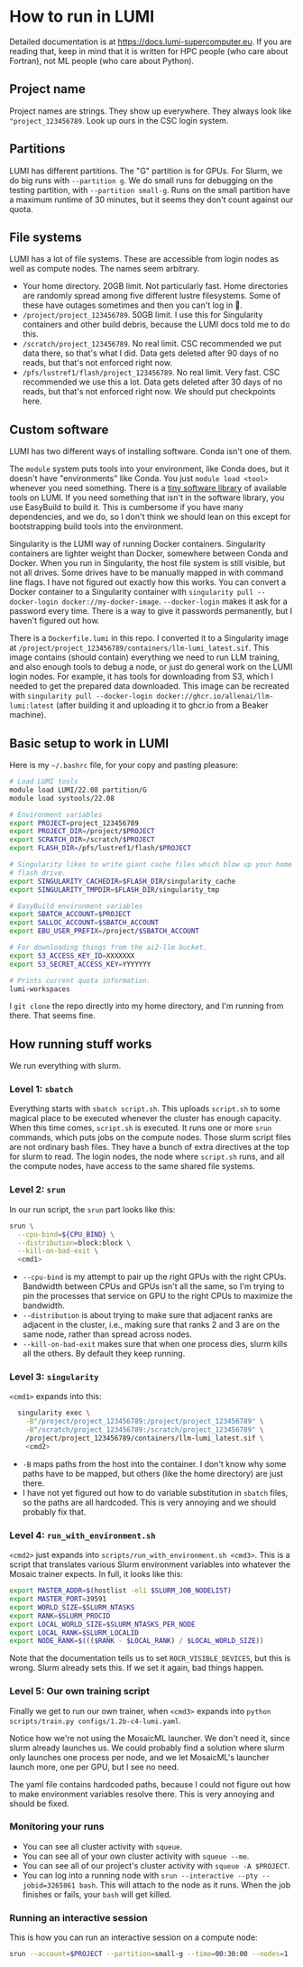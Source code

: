 How to run in LUMI
==================

Detailed documentation is at https://docs.lumi-supercomputer.eu.
If you are reading that, keep in mind that it is written for HPC people (who care about Fortran), not ML people (who care about Python).

## Project name

Project names are strings.
They show up everywhere.
They always look like `"project_123456789`.
Look up ours in the CSC login system.

## Partitions

LUMI has different partitions.
The "G" partition is for GPUs.
For Slurm, we do big runs with `--partition g`.
We do small runs for debugging on the testing partition, with `--partition small-g`.
Runs on the small partition have a maximum runtime of 30 minutes, but it seems they don't count against our quota.

## File systems

LUMI has a lot of file systems.
These are accessible from login nodes as well as compute nodes.
The names seem arbitrary.
* Your home directory. 20GB limit. Not particularly fast. Home directories are randomly spread among five different
  lustre filesystems. Some of these have outages sometimes and then you can't log in 🤷.
* `/project/project_123456789`. 50GB limit. I use this for Singularity containers and other build debris, because
  the LUMI docs told me to do this.
* `/scratch/project_123456789`. No real limit. CSC recommended we put data there, so that's what I did. Data gets deleted after 90 days of no reads, but that's not enforced right now.
* `/pfs/lustref1/flash/project_123456789`. No real limit. Very fast. CSC recommended we use this a lot. Data gets deleted after 30 days of no reads, but that's not enforced right now. We should put checkpoints here.

## Custom software

LUMI has two different ways of installing software.
Conda isn't one of them.

The `module` system puts tools into your environment, like Conda does, but it doesn't have "environments" like
Conda.
You just `module load <tool>` whenever you need something.
There is a [tiny software library](https://lumi-supercomputer.github.io/LUMI-EasyBuild-docs/) of available tools on LUMI.
If you need something that isn't in the software library, you use EasyBuild to build it.
This is cumbersome if you have many dependencies, and we do, so I don't think we should lean on this except for
bootstrapping build tools into the environment.

Singularity is the LUMI way of running Docker containers.
Singularity containers are lighter weight than Docker, somewhere between Conda and Docker.
When you run in Singularity, the host file system is still visible, but not all drives.
Some drives have to be manually mapped in with command line flags.
I have not figured out exactly how this works.
You can convert a Docker container to a Singularity container with `singularity pull --docker-login docker://my-docker-image`.
`--docker-login` makes it ask for a password every time.
There is a way to give it passwords permanently, but I haven't figured out how.

There is a `Dockerfile.lumi` in this repo.
I converted it to a Singularity image at `/project/project_123456789/containers/llm-lumi_latest.sif`.
This image contains (should contain) everything we need to run LLM training, and also enough tools to debug a node, or just do general work on the LUMI login nodes.
For example, it has tools for downloading from S3, which I needed to get the prepared data downloaded.
This image can be recreated with `singularity pull --docker-login docker://ghcr.io/allenai/llm-lumi:latest` (after building it and uploading it to ghcr.io from a Beaker machine).

## Basic setup to work in LUMI

Here is my `~/.bashrc` file, for your copy and pasting pleasure:

```bash
# Load LUMI tools
module load LUMI/22.08 partition/G
module load systools/22.08

# Environment variables
export PROJECT=project_123456789
export PROJECT_DIR=/project/$PROJECT
export SCRATCH_DIR=/scratch/$PROJECT
export FLASH_DIR=/pfs/lustref1/flash/$PROJECT

# Singularity likes to write giant cache files which blow up your home directory quota, so I put it on the
# flash drive.
export SINGULARITY_CACHEDIR=$FLASH_DIR/singularity_cache
export SINGULARITY_TMPDIR=$FLASH_DIR/singularity_tmp

# EasyBuild environment variables
export SBATCH_ACCOUNT=$PROJECT
export SALLOC_ACCOUNT=$SBATCH_ACCOUNT
export EBU_USER_PREFIX=/project/$SBATCH_ACCOUNT

# For downloading things from the ai2-llm bucket.
export S3_ACCESS_KEY_ID=XXXXXXX
export S3_SECRET_ACCESS_KEY=YYYYYYY

# Prints current quota information.
lumi-workspaces
```

I `git clone` the repo directly into my home directory, and I'm running from there.
That seems fine.

## How running stuff works

We run everything with slurm.

### Level 1: `sbatch`

Everything starts with `sbatch script.sh`.
This uploads `script.sh` to some magical place to be executed whenever the cluster has enough capacity.
When this time comes, `script.sh` is executed.
It runs one or more `srun` commands, which puts jobs on the compute nodes.
Those slurm script files are not ordinary bash files.
They have a bunch of extra directives at the top for slurm to read.
The login nodes, the node where `script.sh` runs, and all the compute nodes, have access to the same shared file
systems.

### Level 2: `srun`

In our run script, the `srun` part looks like this:
```bash
srun \
  --cpu-bind=${CPU_BIND} \
  --distribution=block:block \
  --kill-on-bad-exit \
  <cmd1>
```

 * `--cpu-bind` is my attempt to pair up the right GPUs with the right CPUs.
Bandwidth between CPUs and GPUs isn't all the same, so I'm trying to pin the processes that service on GPU to
the right CPUs to maximize the bandwidth.
 * `--distribution` is about trying to make sure that adjacent ranks are adjacent in the cluster, i.e., making sure
that ranks 2 and 3 are on the same node, rather than spread across nodes.
 * `--kill-on-bad-exit` makes sure that when one process dies, slurm kills all the others. By default they keep running.

### Level 3: `singularity`

`<cmd1>` expands into this:
```bash
  singularity exec \
    -B"/project/project_123456789:/project/project_123456789" \
    -B"/scratch/project_123456789:/scratch/project_123456789" \
    /project/project_123456789/containers/llm-lumi_latest.sif \
    <cmd2>
```

 * `-B` maps paths from the host into the container. I don't know why some paths have to be mapped, but others (like the home directory) are just there.
 * I have not yet figured out how to do variable substitution in `sbatch` files, so the paths are all hardcoded. This is very annoying and we should probably fix that.

### Level 4: `run_with_environment.sh`

`<cmd2>` just expands into `scripts/run_with_environment.sh <cmd3>`.
This is a script that translates various Slurm environment variables into whatever the Mosaic trainer expects.
In full, it looks like this:

```bash
export MASTER_ADDR=$(hostlist -el1 $SLURM_JOB_NODELIST)
export MASTER_PORT=39591
export WORLD_SIZE=$SLURM_NTASKS
export RANK=$SLURM_PROCID
export LOCAL_WORLD_SIZE=$SLURM_NTASKS_PER_NODE
export LOCAL_RANK=$SLURM_LOCALID
export NODE_RANK=$((($RANK - $LOCAL_RANK) / $LOCAL_WORLD_SIZE))
```

Note that the documentation tells us to set `ROCR_VISIBLE_DEVICES`, but this is wrong.
Slurm already sets this.
If we set it again, bad things happen.

### Level 5: Our own training script

Finally we get to run our own trainer, when `<cmd3>` expands into `python scripts/train.py configs/1.2b-c4-lumi.yaml`.

Notice how we're not using the MosaicML launcher.
We don't need it, since slurm already launches us.
We could probably find a solution where slurm only launches one process per node, and we let MosaicML's launcher launch more, one per GPU, but I see no need.

The yaml file contains hardcoded paths, because I could not figure out how to make environment variables resolve there.
This is very annoying and should be fixed.

### Monitoring your runs

* You can see all cluster activity with `squeue`.
* You can see all of your own cluster activity with `squeue --me`.
* You can see all of our project's cluster activity with `squeue -A $PROJECT`.
* You can log into a running node with `srun --interactive --pty --jobid=3265861 bash`. This will attach to the node as it runs. When the job finishes or fails, your `bash` will get killed.

### Running an interactive session

This is how you can run an interactive session on a compute node:
```bash
srun --account=$PROJECT --partition=small-g --time=00:30:00 --nodes=1 --ntasks-per-node=1 --gpus-per-node=1 --pty bash
```

